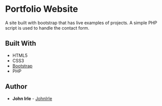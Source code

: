 # Portfolio Website

A site built with bootstrap that has live examples of projects. A simple PHP script is used to handle the contact form. 

## Built With

* HTML5
* CSS3
* [Bootstrap](https://getbootstrap.com/)
* PHP

## Author

* **John Irle** - [JohnIrle](https://github.com/JohnIrle)
